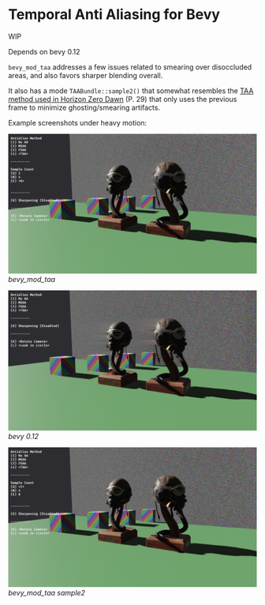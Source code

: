 # Temporal Anti Aliasing for Bevy

WIP

Depends on bevy 0.12

`bevy_mod_taa` addresses a few issues related to smearing over disoccluded areas, and also favors sharper blending overall. 

It also has a mode `TAABundle::sample2()` that somewhat resembles the [TAA method used in Horizon Zero Dawn](https://advances.realtimerendering.com/s2017/DecimaSiggraph2017.pdf) (P. 29) that only uses the previous frame to minimize ghosting/smearing artifacts.

Example screenshots under heavy motion:

![example](demo.png)
*bevy_mod_taa*

![bevy 0.12](bevy.png)
*bevy 0.12*

![example sample 2](demo_sample2.png)
*bevy_mod_taa sample2*
